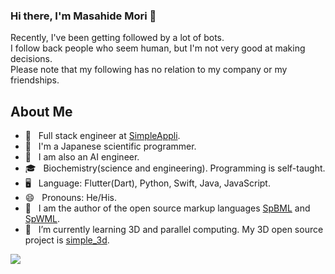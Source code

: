 ### Hi there, I'm Masahide Mori 👋
Recently, I've been getting followed by a lot of bots.<br>
I follow back people who seem human, but I'm not very good at making decisions.<br>
Please note that my following has no relation to my company or my friendships.

## About Me
- 🏢 &nbsp; Full stack engineer at [SimpleAppli](https://simpleappli.com/en/index_en.html).<br>
- 🧪 &nbsp; I'm a Japanese scientific programmer.<br>
- 🤖 &nbsp; I am also an AI engineer.<br>
- 🎓 &nbsp; Biochemistry(science and engineering). Programming is self-taught.<br>
- 🖥️ &nbsp; Language: Flutter(Dart), Python, Swift, Java, JavaScript.<br>
- 😄 &nbsp; Pronouns: He/His.<br>
- 📖 &nbsp; I am the author of the open source markup languages [SpBML](https://github.com/MasahideMori-SimpleAppli/simple_block_markup_language) and [SpWML](https://github.com/MasahideMori-SimpleAppli/simple_widget_markup).<br>
- 🌱 &nbsp; I’m currently learning 3D and parallel computing. My 3D open source project is [simple_3d](https://github.com/MasahideMori-SimpleAppli/simple_3d).<br>
<a href="https://github.com/anuraghazra/github-readme-stats">
  <img align="center" src="https://github-readme-stats.vercel.app/api/top-langs/?username=MasahideMori-SimpleAppli&layout=compact" />
</a>
